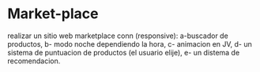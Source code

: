 # Market-place
realizar un sitio web marketplace conn (responsive): a-buscador de productos, b- modo noche dependiendo la hora, c- animacion en JV, d- un sistema de puntuacion de productos (el usuario elije), e- un distema de recomendacion.
